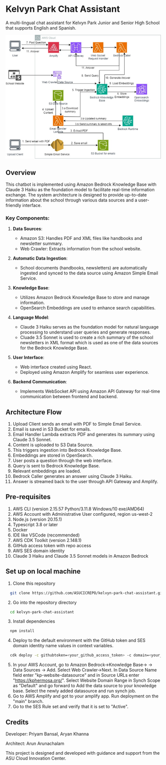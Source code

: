 # Kelvyn Park Chat Assistant

A multi-lingual chat assistant for Kelvyn Park Junior and Senior High School that supports English and Spanish.

![Architecture Diagram](docs/architecture.jpg)

## Overview

This chatbot is implemented using Amazon Bedrock Knowledge Base with Claude 3 Haiku as the foundation model to facilitate real-time information exchange. The system architecture is designed to provide up-to-date information about the school through various data sources and a user-friendly interface.

### Key Components:

1. **Data Sources**:
   - Amazon S3: Handles PDF and XML files like handbooks and newsletter summary.
   - Web Crawler: Extracts information from the school website.

2. **Automatic Data Ingestion**:
   - School documents (handbooks, newsletters) are automatically ingested and synced to the data source using Amazon Simple Email Service.

3. **Knowledge Base**:
   - Utilizes Amazon Bedrock Knowledge Base to store and manage information.
   - OpenSearch Embeddings are used to enhance search capabilities.

4. **Language Model**:
   - Claude 3 Haiku serves as the foundation model for natural language processing to understand user queries and generate responses.
   - Cluade 3.5 Sonnet is used to create a rich summary of the school newsletters in XML format which is used as one of the data sources for the Bedrock Knowledge Base.

5. **User Interface**:
   - Web interface created using React.
   - Deployed using Amazon Amplify for seamless user experience.

6. **Backend Communication**:
   - Implements WebSocket API using Amazon API Gateway for real-time communication between frontend and backend.

## Architecture Flow

1. Upload Client sends an email with PDF to Simple Email Service.
2. Email is saved in S3 Bucket for emails.
3. Email Handler Lambda extracts PDF and generates its summary using Claude 3.5 Sonnet.
4. Content is uploaded to S3 Data Source.
5. This triggers ingestion into Bedrock Knowledge Base.
6. Embeddings are stored in OpenSearch.
7. User posts a question through the web interface.
8. Query is sent to Bedrock Knowledge Base.
9. Relevant embeddings are loaded.
10. Bedrock Caller generates an answer using Claude 3 Haiku.
11. Answer is streamed back to the user through API Gateway and Amplify.

## Pre-requisites

1. AWS CLI (version 2.15.57 Python/3.11.8 Windows/10 exe/AMD64)
2. AWS Account with Administrative User configured, region us-west-2
3. Node.js (version 20.15.1)
4. Typescript 3.8 or later
5. Docker
6. IDE like VSCode (recommended)
7. AWS CDK Toolkit (version 2.148.1)
8. GitHub access token with repo access
9. AWS SES domain identity
10. Claude 3 Haiku and Claude 3.5 Sonnet models in Amazon Bedrock

## Set up on local machine

1. Clone this repository
```bash {"id":"01HTZEMSE9DJB4D5JMBQWRGP9B"}
  git clone https://github.com/ASUCICREPO/kelvyn-park-chat-assistant.git
```
2. Go into the repository directory
```bash {"id":"01HTZEMSE9DJB4D5JMBQWRGP9B"}
  cd kelvyn-park-chat-assistant
```
3. Install dependencies
```bash {"id":"01HTZEMSE9DJB4D5JMBQWRGP9B"}
  npm install
```
4. Deploy to the default environment with the GitHub token and SES domain identity name values in context variables.
```bash {"id":"01HTZEMSE9DJB4D5JMBQWRGP9B"}
  cdk deploy -c githubtoken=<your_github_access_token> -c domain=<your_domain>
```
5. In your AWS Account, go to Amazon Bedrock->Knowledge Base-> <Your Kelvyn Park Knowledge Base> -> Data Sources -> Add. Select Web Crawler->Next. In Data Source Name field enter "kp-website-datasource" and in Source URLs enter "https://kphermosa.org/". Select Website Domain Range in Synch Scope as "Default" and go forward to Add the data source to your knowledge base. Select the newly added datasource and run synch job.
6. Go to AWS Amplify and got to your amplify app. Run deployment on the "main" branch.
7. Go to the SES Rule set and verify that it is set to "Active".

## Credits

Developer: Priyam Bansal, Aryan Khanna

Architect: Arun Arunachalam

This project is designed and developed with guidance and support from the ASU Cloud Innovation Center.
